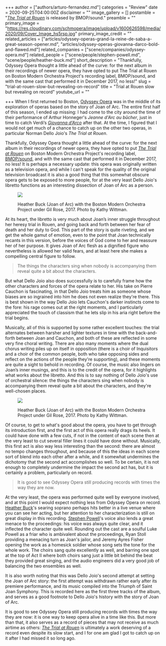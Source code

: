 +++
author = ["authors/arturo-fernandez.md"]
categories = "Review"
date = 2020-09-25T04:00:00Z
disclaimer = ""
image_gallery = []
postamble = "[_The Trial at Rouen_](http://www.bmop.org/audio-recordings/norman-dello-joio-trial-rouen) is released by BMOP/sound."
preamble = ""
primary_image = "https://res.cloudinary.com/schmopera/image/upload/v1600626598/media/2020/09/Cover_Image_hs5rsp.jpg"
primary_image_credit = ""
related_articles = ["articles/odyssey-operas-grand-la-reine-de-saba-a-great-season-opener.md", "articles/odyssey-operas-giovanna-darco-bold-and-flawed.md"]
related_companies = ["scene/companies/odyssey-opera.md"]
related_people = ["scene/people/stephen-powell.md", "scene/people/heather-buck.md"]
short_description = "Thankfully, Odyssey Opera thought a little ahead of the curve: for the next album in their recordings of newer opera, they have opted to put The Trial at Rouen on Boston Modern Orchestra Project's recording label, BMOP/sound, and with the same cast that performed it in December 2017, no less!"
slug = "trial-at-rouen-slow-but-revealing-on-record"
title = "Trial at Rouen slow but revealing on record"
youtube_url = ""

+++
When I first returned to Boston, [Odyssey Opera](/scene/companies/odyssey-opera/) was in the middle of its exploration of operas based on the story of Joan of Arc. The entire first half of this season, I ended up missing: I had come to the city around the time of their performance of Arthur Honneger's _Jeanne d'Arc au bûcher_, just in time to catch Verdi’s [_Giovanna d’Arco_](/odyssey-operas-giovanna-darco-bold-and-flawed/) after that. At the time, I figured that I would not get much of a chance to catch up on the other two operas, in particular Norman Dello Joio's _The Trial at Rouen_.

Thankfully, Odyssey Opera thought a little ahead of the curve: for the next album in their recordings of newer opera, they have opted to put [_The Trial at Rouen_](http://www.bmop.org/audio-recordings/norman-dello-joio-trial-rouen) on Boston Modern Orchestra Project's recording label, [BMOP/sound](http://www.bmop.org/audio-recordings/norman-dello-joio-trial-rouen), and with the same cast that performed it in December 2017, no less! It is perhaps a necessary update: this opera was originally written as a television opera, and while I can't speak for the quality of the original television broadcast it is also a good thing that this somewhat obscure opera gets to be exposed to more people, for at the very least Dello Joio's libretto functions as an interesting dissection of Joan of Arc as a person.

<figure data-type="image">

![](https://res.cloudinary.com/schmopera/image/upload/v1600626988/media/2020/09/OO-Trial-HeatherBuck_Orchestra_rbh6y3.jpg)

<figcaption>Heather Buck (Joan of Arc) with the Boston Modern Orchestra Project under Gil Rose, 2017. Photo by Kathy Wittman.</figcaption>

</figure>

At its heart, the libretto is very much about Joan’s inner struggle throughout her heresy trial in Rouen, and going back and forth between her fear of death and her duty to God. This part of the story is quite riveting, and we get the whole gamut of emotion, even to the point that Joan technically recants in this version, before the voices of God come to her and reassure her of her purpose. It gives Joan of Arc flesh as a dignified figure who nevertheless is allowed her valid fears, and at least here she makes a compelling central figure to follow.

> The things the characters sing when nobody is accompanying them reveal quite a bit about the characters.

But what Dello Joio also does successfully is to carefully frame how the other characters and forces of the opera relate to her. His take on Pierre Cauchon is fascinating, in that Dello Joio treats him as someone whose biases are so ingrained into him he does not even realize they're there. This is best shown in the way Dello Joio lets Cauchon's darker instincts come to the fore: his rage comes out at the right moments, and I particularly appreciated the touch of classism that he lets slip in his aria right before the trial begins.

Musically, all of this is supported by some rather excellent touches: the trial alternates between harsher and lighter textures in time with the back-and-forth between Joan and Cauchon, and both of these are reflected in some very fine choral writing. There are also many moments where the dual chorus writing piles up on itself in opposition (there is a choir of Inquisitors and a choir of the common people, both who take opposing sides and reflect on the actions of the people they're supporting), and these moments are quite a sight to behold in recording. Of course, the music also lingers on Joan’s inner musings, and this is to the credit of the opera, for it highlights what works about the libretto. And this is to say nothing of Dello Joio's use of orchestral silence: the things the characters sing when nobody is accompanying them reveal quite a bit about the characters, and they're well-chosen places.

<figure data-type="image">

![](https://res.cloudinary.com/schmopera/image/upload/v1600627061/media/2020/09/OO-Trial-HeatherBuck_2_pklkpj.jpg)

<figcaption>Heather Buck (Joan of Arc) with the Boston Modern Orchestra Project under Gil Rose, 2017. Photo by Kathy Wittman.</figcaption>

</figure>

Of course, to get to what's good about the opera, you have to get through its introduction first, and the first act of this opera really drags its heels. It could have done with a few cuts, if not in the content of each scene then at the very least to cut several filler lines it could have done without. Musically, this first act is also way less interesting than the second: there are almost no tempo changes throughout, and because of this the ideas in each scene sort of blend into each other after a while, and it somewhat undermines the dichotomy that the second act accomplishes so well. To be certain, it is not enough to completely undermine the impact the second act has, but it is certainly a problem, particularly on record.

> It is good to see Odyssey Opera still producing records with times the way they are now.

At the very least, the opera was performed quite well by everyone involved, and at this point I would expect nothing less from Odyssey Opera on record. [Heather Buck](/scene/people/heather-buck/)'s searing soprano perhaps hits better in a live venue where you can see her acting, but her attention to her characterization is still on great display in this recording. [Stephen Powell](/talking-with-singers-stephen-powell/)'s voice also lends a great menace to the proceedings: his voice was always quite clear, and it inflected the character quite well. Rounding out the cast are a soulful Luke Powell as a friar who is ambivalent about the proceedings, Ryan Stoll providing a menacing turn as Joan's jailor, and Jeremy Ayres Fisher opening the work as a homesick soldier whose song sets the tone for the whole work. The choirs sang quite excellently as well, and barring one spot at the top of Act II where both choirs sang just a little bit behind the beat they provided great singing, and the audio engineers did a very good job of balancing the two ensembles as well.

It is also worth noting that this was Dello Joio's second attempt at setting the Joan of Arc story: the first attempt was withdrawn rather early after its premiere performance, and its music compiled into the Triumph of Saint Joan Symphony. This is recorded here as the first three tracks of the album, and serves as a good footnote to Dello Joio's history with the story of Joan of Arc.

It is good to see Odyssey Opera still producing records with times the way they are now: it is one way to keep opera alive in a time like this. But more than that, it also serves as a record of pieces that may not receive as much airtime as others: [_The Trial at Rouen_](http://www.bmop.org/audio-recordings/norman-dello-joio-trial-rouen) is ultimately a work deserving of a record even despite its slow start, and I for one am glad I got to catch up on it after I had missed it so long ago.